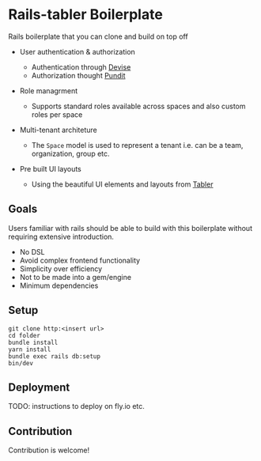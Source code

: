 # Rails-tabler Boilerplate

Rails boilerplate that you can clone and build on top off

* User authentication & authorization

    * Authentication through [Devise](https://github.com/heartcombo/devise)
    * Authorization thought [Pundit](https://github.com/varvet/pundit)

* Role managrment

    * Supports standard roles available across spaces and also custom roles per space

* Multi-tenant architeture

    * The `Space` model is used to represent a tenant i.e. can be a team, organization, group etc.

* Pre built UI layouts

    * Using the beautiful UI elements and layouts from [Tabler](https://tabler.io/)

## Goals

Users familiar with rails should be able to build with this boilerplate without requiring extensive introduction.

* No DSL
* Avoid complex frontend functionality
* Simplicity over efficiency
* Not to be made into a gem/engine
* Minimum dependencies

## Setup

```
git clone http:<insert url>
cd folder
bundle install
yarn install
bundle exec rails db:setup
bin/dev
```

## Deployment

TODO: instructions to deploy on fly.io etc.

## Contribution

Contribution is welcome!